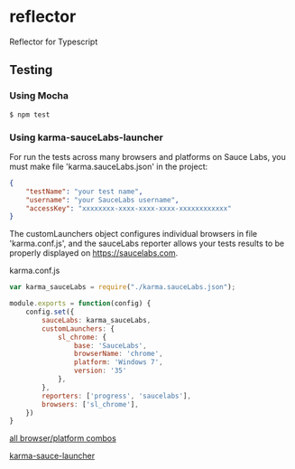 # reflector
Reflector for Typescript


## Testing

### Using Mocha
```
$ npm test
```

### Using karma-sauceLabs-launcher
For run the tests across many browsers and platforms on Sauce Labs, you must make file 'karma.sauceLabs.json' in the project:
```json
{
	"testName": "your test name",
	"username": "your SauceLabs username",
	"accessKey": "xxxxxxxx-xxxx-xxxx-xxxx-xxxxxxxxxxxx"
}
```
The customLaunchers object configures individual browsers in file 'karma.conf.js', and the sauceLabs reporter allows your tests results to be properly displayed on https://saucelabs.com.

karma.conf.js
```javascript
var karma_sauceLabs = require("./karma.sauceLabs.json");

module.exports = function(config) {
	config.set({
		sauceLabs: karma_sauceLabs,
		customLaunchers: {
			sl_chrome: {
				base: 'SauceLabs',
				browserName: 'chrome',
				platform: 'Windows 7',
				version: '35'
			},
		},
		reporters: ['progress', 'saucelabs'],
		browsers: ['sl_chrome'],
	})
}
```

[all browser/platform combos](https://saucelabs.com/platforms)

[karma-sauce-launcher](https://www.npmjs.com/package/karma-sauce-launcher)
